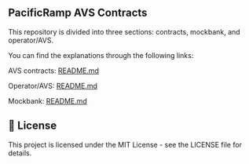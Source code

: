 ## PacificRamp AVS Contracts

This repository is divided into three sections: contracts, mockbank, and operator/AVS.

You can find the explanations through the following links:

AVS contracts: [README.md](/contracts/README.md)

Operator/AVS: [README.md](/operator/README.md)

Mockbank: [README.md](/mockbank/README.md)

## 📜 License

This project is licensed under the MIT License - see the LICENSE file for details.

